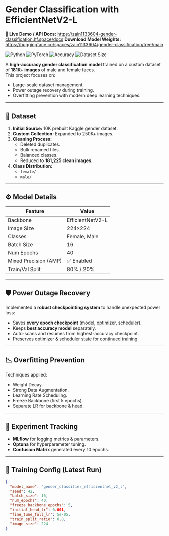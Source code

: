 # Gender Classification with EfficientNetV2-L

**🚀 Live Demo / API Docs:** https://zain1133604-gender-classification.hf.space/docs
**Download Model Weights:** https://huggingface.co/spaces/zain1133604/gender-classification/tree/main

![Python](https://img.shields.io/badge/Python-3.11-blue)
![PyTorch](https://img.shields.io/badge/PyTorch-2.2%2B-red)
![Accuracy](https://img.shields.io/badge/Accuracy-96.18%25-green)
![Dataset Size](https://img.shields.io/badge/Dataset-181K%2B%20images-orange)

A **high-accuracy gender classification model** trained on a custom dataset of **181K+ images** of male and female faces.  
This project focuses on:
- Large-scale dataset management.
- Power outage recovery during training.
- Overfitting prevention with modern deep learning techniques.

---

## 📂 Dataset

1. **Initial Source:** 10K prebuilt Kaggle gender dataset.
2. **Custom Collection:** Expanded to 250K+ images.
3. **Cleaning Process:**
   - Deleted duplicates.
   - Bulk renamed files.
   - Balanced classes.
   - Reduced to **181,225 clean images**.
4. **Class Distribution:**
   - `female/`
   - `male/`

---

## ⚙️ Model Details

| Feature                  | Value                          |
|--------------------------|--------------------------------|
| Backbone                 | EfficientNetV2-L               |
| Image Size               | 224×224                        |
| Classes                  | Female, Male                   |
| Batch Size               | 16                             |
| Num Epochs               | 40                             |
| Mixed Precision (AMP)    | ✅ Enabled                      |
| Train/Val Split          | 80% / 20%                      |

---

## 🛡️ Power Outage Recovery

Implemented a **robust checkpointing system** to handle unexpected power loss:
- Saves **every epoch checkpoint** (model, optimizer, scheduler).
- Keeps **best accuracy model** separately.
- Auto-scans and resumes from highest-accuracy checkpoint.
- Preserves optimizer & scheduler state for continued training.

---

## 📉 Overfitting Prevention

Techniques applied:
- Weight Decay.
- Strong Data Augmentation.
- Learning Rate Scheduling.
- Freeze Backbone (first 5 epochs).
- Separate LR for backbone & head.

---

## 📝 Experiment Tracking

- **MLflow** for logging metrics & parameters.
- **Optuna** for hyperparameter tuning.
- **Confusion Matrix** generated every 10 epochs.

---

## 🔧 Training Config (Latest Run)

```json
{
  "model_name": "gender_classifier_efficientnet_v2_l",
  "seed": 42,
  "batch_size": 16,
  "num_epochs": 40,
  "freeze_backbone_epochs": 5,
  "initial_head_lr": 0.001,
  "fine_tune_full_lr": 5e-05,
  "train_split_ratio": 0.8,
  "image_size": 224
}
